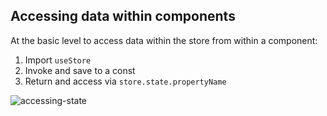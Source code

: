 ## Accessing data within components

At the basic level to access data within the store from within a component:

1. Import `useStore`
2. Invoke and save to a const
3. Return and access via `store.state.propertyName`

![accessing-state](https://user-images.githubusercontent.com/73107656/119214786-5906bb80-bac1-11eb-9ef5-7ab8fe6e1c47.png)
